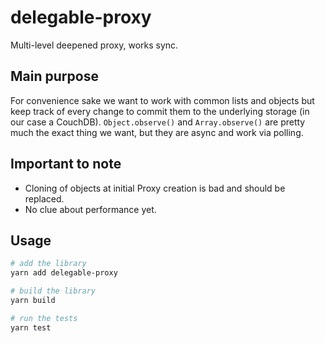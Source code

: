 # delegable-proxy

Multi-level deepened proxy, works sync.

## Main purpose

For convenience sake we want to work with common lists and objects but keep track of every change to commit them to the underlying storage (in our case a CouchDB). `Object.observe()` and `Array.observe()` are pretty much the exact thing we want, but they are async and work via polling.

## Important to note

- Cloning of objects at initial Proxy creation is bad and should be replaced.
- No clue about performance yet.

## Usage

```bash
# add the library
yarn add delegable-proxy

# build the library
yarn build

# run the tests
yarn test
```
